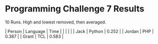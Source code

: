 Programming Challenge 7 Results
===============================

10 Runs.  High and lowest removed, then averaged.

| Person | Language | Time    |
|        |          |         |
| Jack   | Python   | 0.252   |
| Jordan | PHP      | 0.387   |
| Grant  | TCL      | 0.583   |

